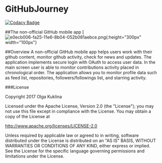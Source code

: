 # GitHubJourney


[![Codacy Badge](https://api.codacy.com/project/badge/Grade/d6fabe013081423eaedcf07056f48b15)](https://www.codacy.com/app/OlgaKuklina/GitHubJourney?utm_source=github.com&utm_medium=referral&utm_content=OlgaKuklina/GitHubJourney&utm_campaign=badger)

##The non-official GitHub mobile app
[![e0ecb006-fa25-11e6-8b04-052b081aebce.png](https://cloud.githubusercontent.com/assets/6971421/23295513/e0ecb006-fa25-11e6-8b04-052b081aebce.png){:height="300px" width="100px"}


##Overview
A non-official GitHub mobile app helps users work with their github content, monitor
github activity, check for news and updates.
The application implements secure login with OAuth to access user data.
In the main screen user is able to monitor contributions activity placed in chronological
order.
The application allows you to monitor profile data such as feed list, repositories,
followers/followings list, and starring activity.

###License

Copyright 2017 Olga Kuklina

Licensed under the Apache License, Version 2.0 (the "License"); you may not use this file except in compliance with the License. You may obtain a copy of the License at

http://www.apache.org/licenses/LICENSE-2.0

Unless required by applicable law or agreed to in writing, software distributed under the License is distributed on an "AS IS" BASIS, WITHOUT WARRANTIES OR CONDITIONS OF ANY KIND, either express or implied. See the License for the specific language governing permissions and limitations under the License.


